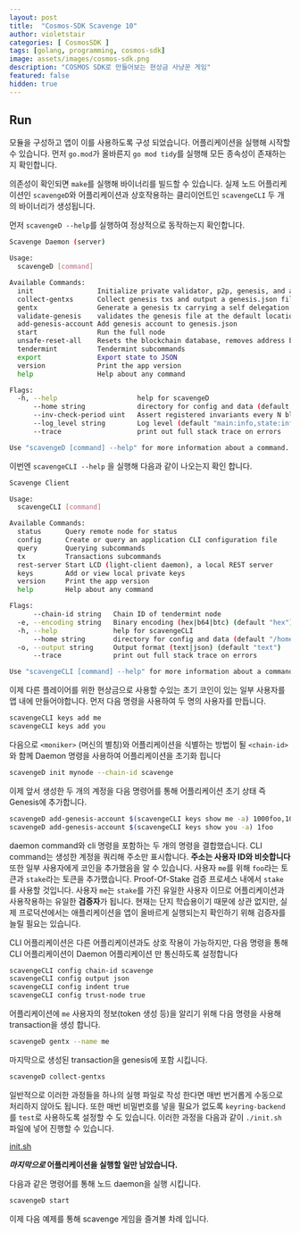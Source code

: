 ```yaml
---
layout: post
title:  "Cosmos-SDK Scavenge 10"
author: violetstair
categories: [ CosmosSDK ]
tags: [golang, programming, cosmos-sdk]
image: assets/images/cosmos-sdk.png
description: "COSMOS SDK로 만들어보는 현상금 사냥꾼 게임"
featured: false
hidden: true
---
```


## Run

모듈을 구성하고 앱이 이를 사용하도록 구성 되었습니다. 어플리케이션을 실행해 시작할 수 있습니다.
먼저 `go.mod`가 올바른지 `go mod tidy`를 실행해 모든 종속성이 존재하는지 확인합니다.

의존성이 확인되면 `make`를 실행해 바이너리를 빌드할 수 있습니다.
실제 노드 어플리케이션인 `scavengeD`와 어플리케이션과 상호작용하는 클리이언트인 `scavengeCLI` 두 개의 바이너리가 생성됩니다.

먼저 `scavengeD --help`를 실행하여 정상적으로 동작하는지 확인합니다.

```bash
Scavenge Daemon (server)

Usage:
  scavengeD [command]

Available Commands:
  init                Initialize private validator, p2p, genesis, and application configuration files
  collect-gentxs      Collect genesis txs and output a genesis.json file
  gentx               Generate a genesis tx carrying a self delegation
  validate-genesis    validates the genesis file at the default location or at the location passed as an arg
  add-genesis-account Add genesis account to genesis.json
  start               Run the full node
  unsafe-reset-all    Resets the blockchain database, removes address book files, and resets priv_validator.json to the genesis state
  tendermint          Tendermint subcommands
  export              Export state to JSON
  version             Print the app version
  help                Help about any command

Flags:
  -h, --help                    help for scavengeD
      --home string             directory for config and data (default "/home/billy/.scavengeD")
      --inv-check-period uint   Assert registered invariants every N blocks
      --log_level string        Log level (default "main:info,state:info,*:error")
      --trace                   print out full stack trace on errors

Use "scavengeD [command] --help" for more information about a command.
```

이번엔 `scavengeCLI --help` 을 실행해 다음과 같이 나오는지 확인 합니다.

```bash
Scavenge Client

Usage:
  scavengeCLI [command]

Available Commands:
  status      Query remote node for status
  config      Create or query an application CLI configuration file
  query       Querying subcommands
  tx          Transactions subcommands
  rest-server Start LCD (light-client daemon), a local REST server
  keys        Add or view local private keys
  version     Print the app version
  help        Help about any command

Flags:
      --chain-id string   Chain ID of tendermint node
  -e, --encoding string   Binary encoding (hex|b64|btc) (default "hex")
  -h, --help              help for scavengeCLI
      --home string       directory for config and data (default "/home/billy/.scavengeCLI")
  -o, --output string     Output format (text|json) (default "text")
      --trace             print out full stack trace on errors

Use "scavengeCLI [command] --help" for more information about a command.
```

이제 다른 플레이어를 위한 현상금으로 사용할 수있는 초기 코인이 있는 일부 사용자를 앱 내에 만들어야합니다.
먼저 다음 명령을 사용하여 두 명의 사용자를 만듭니다.

```bash
scavengeCLI keys add me
scavengeCLI keys add you
```

다음으로 `<moniker>` (머신의 별칭)와 어플리케이션을 식별하는 방법이 될 `<chain-id>`와 함께 Daemon 명령을 사용하여 어플리케이션을 초기화 힙니다

```bash
scavengeD init mynode --chain-id scavenge
```

이제 앞서 생성한 두 개의 계정을 다음 명령어를 통해 어플리케이션 초기 상태 즉 Genesis에 추가합니다.

```bash
scavengeD add-genesis-account $(scavengeCLI keys show me -a) 1000foo,100000000stake
scavengeD add-genesis-account $(scavengeCLI keys show you -a) 1foo
```

daemon command와 cli 명령을 포함하는 두 개의 명령을 결합했습니다. CLI command는 생성한 계정을 쿼리해 주소만 표시합니다.
**주소는 사용자 ID와 비슷합니다**
또한 일부 사용자에게 코인을 추가했음을 알 수 있습니다.
사용자 `me`를 위해 `foo`라는 토큰과 `stake`라는 토큰을 추가했습니다. Proof-Of-Stake 검증 프로세스 내에서 `stake`를 사용할 것입니다. 사용자 `me`는 `stake`를 가진 유일한 사용자 이므로 어플리케이션과 사용작용하는 유일한 **검증자**가 됩니다.
현재는 단지 학습용이기 때문에 상관 없지만, 실제 프로덕션에서는 애플리케이션을 앱이 올바르게 실행되는지 확인하기 위해 검증자를 늘릴 필요는 있습니다.

CLI 어플리케이션은 다른 어플리케이션과도 상호 작용이 가능하지만, 다음 명령을 통해 CLI 어플리케이션이 Daemon 어플리케이션 만 통신하도록 설정합니다

```bash
scavengeCLI config chain-id scavenge
scavengeCLI config output json
scavengeCLI config indent true
scavengeCLI config trust-node true
```

어플리케이션에 `me` 사용자의 정보(token 생성 등)을 알리기 위해 다음 명령을 사용해 transaction을 생성 합니다.

```bash
scavengeD gentx --name me
```

마지막으로 생성된 transaction을 genesis에 포함 시킵니다.

```bash
scavengeD collect-gentxs
```

일반적으로 이러한 과정들을 하나의 실행 파일로 작성 한다면 매번 번거롭게 수동으로 처리하지 않아도 됩니다.
또한 매번 비밀번호를 넣을 필요가 없도록 `keyring-backend`를 `test`로 사용하도록 설정할 수 도 있습니다.
이러한 과정을 다음과 같이 `./init.sh` 파일에 넣어 진행할 수 있습니다.

[init.sh](https://github.com/cosmos/sdk-tutorials/tree/master/scavenge/init.sh)

**_마지막으로_ 어플리케이션을 실행할 일만 남았습니다.**

다음과 같은 명령어를 통해 노드 daemon을 실행 시킵니다.

```bash
scavengeD start
```

이제 다음 예제를 통해 scavenge 게임을 즐겨볼 차례 입니다.
